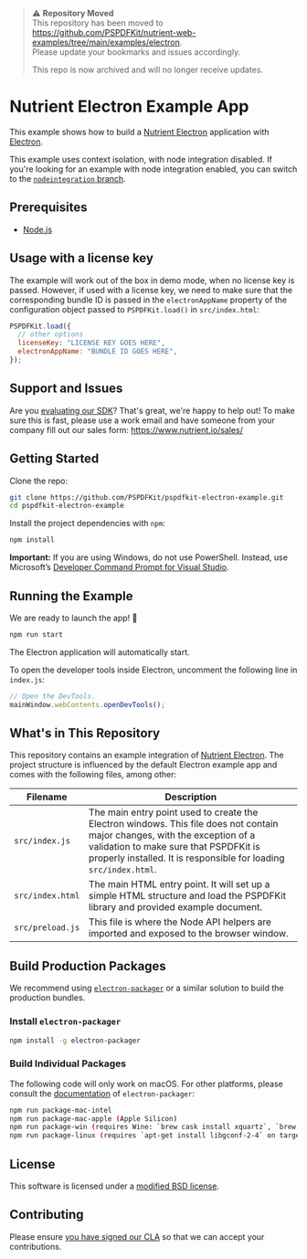 > ⚠️ **Repository Moved**  
> This repository has been moved to https://github.com/PSPDFKit/nutrient-web-examples/tree/main/examples/electron.  
> Please update your bookmarks and issues accordingly.
>
> This repo is now archived and will no longer receive updates.

# Nutrient Electron Example App

This example shows how to build a [Nutrient Electron](https://www.nutrient.io/electron/) application with
[Electron](https://electronjs.org/).

This example uses context isolation, with node integration disabled. If you're looking for an example with node integration enabled, you can switch to the [`nodeintegration` branch](https://github.com/PSPDFKit/pspdfkit-electron-example/tree/nodeintegration).

## Prerequisites

- [Node.js](http://nodejs.org/)

## Usage with a license key

The example will work out of the box in demo mode, when no license key is passed. However, if used with a license key, we need to make sure that the corresponding bundle ID is passed in the `electronAppName` property of the configuration object passed to `PSPDFKit.load()` in `src/index.html`:

```js
PSPDFKit.load({
  // other options
  licenseKey: "LICENSE KEY GOES HERE",
  electronAppName: "BUNDLE ID GOES HERE",
});
```

## Support and Issues

Are you [evaluating our SDK](https://www.nutrient.io/try/)? That's great, we're happy to help out! To make sure this is fast, please use a work email and have someone from your company fill out our sales form: https://www.nutrient.io/sales/

## Getting Started

Clone the repo:

```bash
git clone https://github.com/PSPDFKit/pspdfkit-electron-example.git
cd pspdfkit-electron-example
```

Install the project dependencies with `npm`:

```bash
npm install
```

**Important:** If you are using Windows, do not use PowerShell. Instead, use Microsoft’s [Developer Command Prompt for Visual Studio](https://docs.microsoft.com/en-us/dotnet/framework/tools/developer-command-prompt-for-vs).

## Running the Example

We are ready to launch the app! 🎉

```bash
npm run start
```

The Electron application will automatically start.

To open the developer tools inside Electron, uncomment the following line in `index.js`:

```js
// Open the DevTools.
mainWindow.webContents.openDevTools();
```

## What's in This Repository

This repository contains an example integration of [Nutrient Electron](https://www.nutrient.io/electron). The project structure is influenced by the default Electron example app and comes with the following files, among other:

| Filename         | Description                                                                                                                                                                                                                              |
| ---------------- | ---------------------------------------------------------------------------------------------------------------------------------------------------------------------------------------------------------------------------------------- |
| `src/index.js`   | The main entry point used to create the Electron windows. This file does not contain major changes, with the exception of a validation to make sure that PSPDFKit is properly installed. It is responsible for loading `src/index.html`. |
| `src/index.html` | The main HTML entry point. It will set up a simple HTML structure and load the PSPDFKit library and provided example document.                                                                                                           |
| `src/preload.js` | This file is where the Node API helpers are imported and exposed to the browser window.                                                                                                                                                  |

## Build Production Packages

We recommend using [`electron-packager`](https://github.com/electron-userland/electron-packager) or a similar solution to build the production bundles.

### Install `electron-packager`

```bash
npm install -g electron-packager
```

### Build Individual Packages

The following code will only work on macOS. For other platforms, please consult the [documentation](https://github.com/electron-userland/electron-packager#electron-packager) of `electron-packager`:

```bash
npm run package-mac-intel
npm run package-mac-apple (Apple Silicon)
npm run package-win (requires Wine: `brew cask install xquartz`, `brew install wine`)
npm run package-linux (requires `apt-get install libgconf-2-4` on target Linux)
```

## License

This software is licensed under a [modified BSD license](LICENSE).

## Contributing

Please ensure
[you have signed our CLA](https://www.nutrient.io/guides/web/current/miscellaneous/contributing/) so that we can
accept your contributions.
